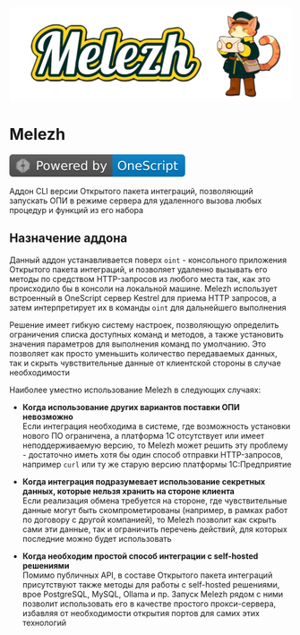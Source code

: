 
![cover](/media/cover_s.png)



# Melezh

[![OneScript](media/oscript.svg)](https://github.com/EvilBeaver/OneScript)

Аддон CLI версии Открытого пакета интеграций, позволяющий запускать ОПИ в режиме сервера для удаленного вызова любых процедур и функций из его набора

## Назначение аддона

Данный аддон устанавливается поверх `oint` - консольного приложения Открытого пакета интеграций, и позволяет удаленно вызывать его методы по средством HTTP-запросов из любого места так, как это происходило бы в консоли на локальной машине. Melezh использует встроенный в OneScript сервер Kestrel для приема HTTP запросов, а затем интерпретирует их в команды `oint` для дальнейшего выполнения

Решение имеет гибкую систему настроек, позволяющую определить ограничения списка доступных команд и методов, а также установить значения параметров для выполнения команд по умолчанию. Это позволяет как просто уменьшить количество передаваемых данных, так и скрыть чувствительные данные от клиентской стороны в случае необходимости

Наиболее уместно использование Melezh в следующих случаях:

+ **Когда использование других вариантов поставки ОПИ невозможно** <br>
  Если интеграция необходима в системе, где возможность установки нового ПО ограничена, а платформа 1С отсутствует или имеет неподдерживаемую версию, то Melezh может решить эту проблему - достаточно иметь хотя бы один способ отправки HTTP-запросов, например `curl` или ту же старую версию платформы 1С:Предприятие

+ **Когда интеграция подразумевает использование секретных данных, которые нельзя хранить на стороне клиента** <br>
  Если реализация обмена требуется на стороне, где чувствительные данные могут быть скомпрометированы (например, в рамках работ по договору с другой компанией), то Melezh позволит как скрыть сами эти данные, так и ограничить перечень действий, для которых последние можно будет использовать

+ **Когда необходим простой способ интеграции с self-hosted решениями** <br>
  Помимо публичных API, в составе Открытого пакета интеграций присутствуют также методы для работы с self-hosted решениями, врое PostgreSQL, MySQL, Ollama и пр. Запуск Melezh рядом с ними позволит использовать его в качестве простого прокси-сервера, избавляя от необходимости открытия портов для самих этих технологий
  
